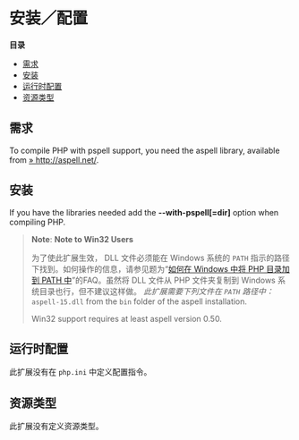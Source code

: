 安装／配置
==========

**目录**

-   [需求](/pspell/setup.html#需求)
-   [安装](/pspell/setup.html#安装)
-   [运行时配置](/pspell/setup.html#运行时配置)
-   [资源类型](/pspell/setup.html#资源类型)

需求
----

To compile PHP with pspell support, you need the aspell library,
available from
<a href="http://aspell.net/" class="link external">» http://aspell.net/</a>.

安装
----

If you have the libraries needed add the **--with-pspell\[=dir\]**
option when compiling PHP.

> **Note**: **Note to Win32 Users**  
>
> 为了使此扩展生效， DLL 文件必须能在 Windows 系统的 `PATH`
> 指示的路径下找到。如何操作的信息，请参见题为“<a href="/faq/installation.html#faq.installation.addtopath" class="link">如何在 Windows 中将 PHP 目录加到 PATH 中</a>”的FAQ。虽然将
> DLL 文件从 PHP 文件夹复制到 Windows 系统目录也行，但不建议这样做。
> *此扩展需要下列文件在 `PATH` 路径中：* `aspell-15.dll` from the `bin`
> folder of the aspell installation.
>
> Win32 support requires at least aspell version 0.50.

运行时配置
----------

此扩展没有在 `php.ini` 中定义配置指令。

资源类型
--------

此扩展没有定义资源类型。

